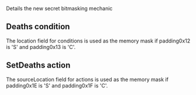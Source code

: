 Details the new secret bitmasking mechanic

## Deaths condition
The location field for conditions is used as the memory mask if padding0x12 is 'S' and padding0x13 is 'C'.

## SetDeaths action
The sourceLocation field for actions is used as the memory mask if padding0x1E is 'S' and padding0x1F is 'C'.

